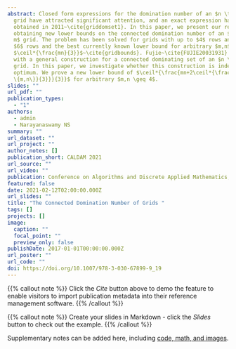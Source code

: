 ```yaml
---
abstract: Closed form expressions for the domination number of an $n \times m$
  grid have attracted significant attention, and an exact expression has been
  obtained in 2011~\cite{griddomset1}. In this paper, we present our results on
  obtaining new lower bounds on the connected domination number of an $n \times
  m$ grid. The problem has been solved for grids with up to $4$ rows and with
  $6$ rows and the best currently known lower bound for arbitrary $m,n$ is
  $\ceil*{\frac{mn}{3}}$~\cite{gridbounds}. Fujie~\cite{FUJIE20031931} came up
  with a general construction for a connected dominating set of an $n \times m$
  grid. In this paper, we investigate whether this construction is indeed
  optimum. We prove a new lower bound of $\ceil*{\frac{mn+2\ceil*{\frac{\min
  \{m,n\}}{3}}}{3}}$ for arbitrary $m,n \geq 4$.
slides: ""
url_pdf: ""
publication_types:
  - "1"
authors:
  - admin
  - Narayanaswamy NS
summary: ""
url_dataset: ""
url_project: ""
author_notes: []
publication_short: CALDAM 2021
url_source: ""
url_video: ""
publication: Conference on Algorithms and Discrete Applied Mathematics, 2021
featured: false
date: 2021-02-12T02:00:00.000Z
url_slides: ""
title: "The Connected Domination Number of Grids "
tags: []
projects: []
image:
  caption: ""
  focal_point: ""
  preview_only: false
publishDate: 2017-01-01T00:00:00.000Z
url_poster: ""
url_code: ""
doi: https://doi.org/10.1007/978-3-030-67899-9_19
---
```


{{% callout note %}}
Click the *Cite* button above to demo the feature to enable visitors to import publication metadata into their reference management software.
{{% /callout %}}

{{% callout note %}}
Create your slides in Markdown - click the *Slides* button to check out the example.
{{% /callout %}}

Supplementary notes can be added here, including [code, math, and images](https://wowchemy.com/docs/writing-markdown-latex/).
